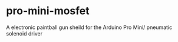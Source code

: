 # pro-mini-mosfet
A electronic paintball gun sheild for the Arduino Pro Mini/ pneumatic solenoid driver

